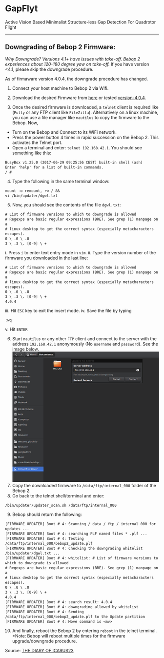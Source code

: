 # GapFlyt
Active Vision Based Minimalist Structure-less Gap Detection For Quadrotor Flight

***
## Downgrading of Bebop 2 Firmware:
*Why Downgrade? Versions 4.1+ have issues with take-off. Bebop 2 experiences about 120-180 degree yaw on take-off.* If you have version <4.1, please skip the downgrade procedure.

As of firmaware version 4.0.4, the downgrade procedure has changed. 
1. Connect your host machine to Bebop 2 via Wifi. 

2. Download the desired Firmware from [here](https://icarus23blog.wordpress.com/2015/02/15/downgrade-del-firmware-del-bebop/) or tested [version-4.0.4](http://parrot.astropix.it/Bebop2/4.0.4/bebop2_update.plf).

3. Once the desired firmware is downloaded, a `telnet` client is required like (`Putty` or any FTP client like `FileZilla`). Alternatively on a linux machine, you can use a file manager like `nautilus` to copy the firmware to the Bebop. Now,
  * Turn on the Bebop and Connect to its WiFi network.
  * Press the power button 4 times in rapid succession on the Bebop 2. This activates the Telnet port.
  * Open a terminal and enter: `telnet 192.168.42.1`. 
You should see something like this:
```
BusyBox v1.25.0 (2017-06-29 09:25:56 CEST) built-in shell (ash)
Enter 'help' for a list of built-in commands.
/ #
```

4. Type the following in the same terminal window:
```
mount -o remount, rw / &&
vi /bin/updater/dgwl.txt
```

5. Now, you should see the contents of the file `dgwl.txt`:
```
# List of firmware versions to which to downgrade is allowed
# Regexps are basic regular expressions (BRE). See grep (1) manpage on a
# linux desktop to get the correct syntax (especially metacharacters escapes).
0 \ .0 \ .0
3 \ .3 \. [0-9] \ +
```
  i. Press `i` to enter text entry mode in `vim`.
  ii. Type the version number of the firmware you downloaded in the last line:
  ```
  # List of firmware versions to which to downgrade is allowed 
  # Regexps are basic regular expressions (BRE). See grep (1) manpage on a 
  # linux desktop to get the correct syntax (especially metacharacters escapes). 
  0 \ .0 \ .0 
  3 \ .3 \. [0-9] \ + 
  4.0.4
  ```
  iii. Hit `ESC` key to exit the insert mode.
  iv. Save the file by typing 
  ```
  :wq
  ```
  v. Hit `ENTER`
  
6. Start `nautilus` or any other `FTP` client and connect to the server with the address `192.168.42.1` anonymously (No `username` and `password`). See the image below.
![Telnet-Nautilus](img/telnet.png)
7. Copy the downloaded firmware to `/data/ftp/internal_000` folder of the Bebop 2.
8. Go back to the telnet shell/terminal and enter:
```
/bin/updater/updater_scan.sh /data/ftp/internal_000
```
9. Bebop should return the following:
```
[FIRMWARE UPDATER] Boot # 4: Scanning / data / ftp / internal_000 for updates ...
[FIRMWARE UPDATER] Boot # 4: searching PLF named files * .plf ...
[FIRMWARE UPDATER] Boot # 4: Testing /data/ftp/internal_000/bebop2_update.plf
[FIRMWARE UPDATER] Boot # 4: Checking the downgrading whitelist /bin/updater/dgwl.txt ...
[FIRMWARE UPDATER] Boot # 4: whitelist: # List of firmware versions to which to downgrade is allowed
# Regexps are basic regular expressions (BRE). See grep (1) manpage on a
# linux desktop to get the correct syntax (especially metacharacters escapes).
0 \ .0 \ .0
3 \ .3 \. [0-9] \ +
4.0.4
[FIRMWARE UPDATER] Boot # 4: search result: 4.0.4
[FIRMWARE UPDATER] Boot # 4: downgrading allowed by whitelist
[FIRMWARE UPDATER] Boot # 4: Sending
/data/ftp/internal_000/bebop2_update.plf to the Update partition
[FIRMWARE UPDATER] Boot # 4: Move command is <mv>
```
  
10. And finally, reboot the Bebop 2 by entering `reboot` in the telnet terminal. 
*Note: Bebop will reboot multiple times for the firmware upgrade/downgrade procedure.


Source: [THE DIARY OF ICARUS23](https://icarus23blog.wordpress.com/2017/07/14/downgrade-del-firmware-del-bebop-2/)
